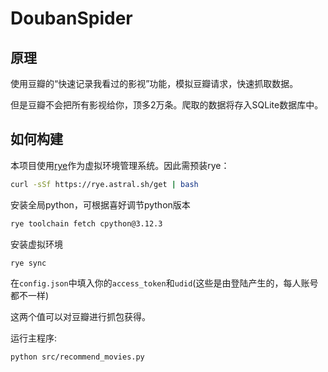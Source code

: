 # DoubanSpider

## 原理

使用豆瓣的“快速记录我看过的影视”功能，模拟豆瓣请求，快速抓取数据。

但是豆瓣不会把所有影视给你，顶多2万条。爬取的数据将存入SQLite数据库中。

## 如何构建

本项目使用[rye](https://rye.astral.sh/)作为虚拟环境管理系统。因此需预装rye：

```bash
curl -sSf https://rye.astral.sh/get | bash
```

安装全局python，可根据喜好调节python版本

```bash
rye toolchain fetch cpython@3.12.3
```

安装虚拟环境
```bash
rye sync
```

在`config.json`中填入你的`access_token`和`udid`(这些是由登陆产生的，每人账号都不一样)

这两个值可以对豆瓣进行抓包获得。

运行主程序:

```bash
python src/recommend_movies.py
```

